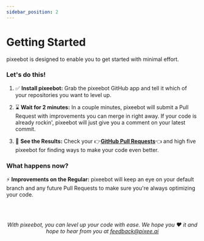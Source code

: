 ```yaml
---
sidebar_position: 2
---
```


# Getting Started
pixeebot is designed to enable you to get started with minimal effort.

### Let's do this!

1. :white_check_mark: <b>Install pixeebot:</b> Grab the pixeebot GitHub app and tell it which of your repositories you want to level up.

2. :hourglass: <b>Wait for 2 minutes:</b> In a couple minutes, pixeebot will submit a Pull Request with improvements you can merge in right away. If your code is already rockin', pixeebot will just give you a comment on your latest commit.

3. :eyes: <b>See the Results:</b> Check your :point_right:**<u>[GitHub Pull Requests](http://www.github.com/pulls)</u>**:point_left: and high five pixeebot for finding ways to make your code even better.     

### What happens now?

:zap: <b>Improvements on the Regular:</b> pixeebot will keep an eye on your default branch and any future Pull Requests to make sure you're always optimizing your code.

<br/><br/>

*<p align="center">
With pixeebot, you can level up your code with ease. We hope you :heart: it and hope to hear from you at feedback@pixee.ai</p>*

